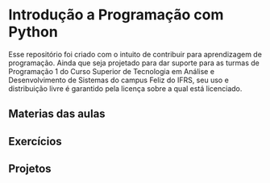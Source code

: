 # Introdução a Programação com Python

Esse repositório foi criado com o intuito de contribuir para aprendizagem de programação. Ainda que seja projetado para dar suporte para as turmas de Programação 1 do Curso Superior de Tecnologia em Análise e Desenvolvimento de Sistemas do campus Feliz do IFRS, seu uso e distribuição livre é garantido pela licença sobre a qual está licenciado.

## Materias das aulas

## Exercícios

## Projetos
